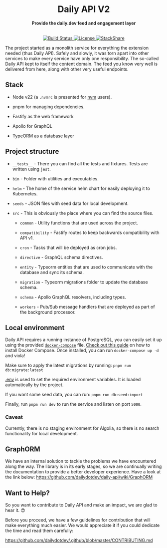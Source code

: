 <div align="center">
  <h1>Daily API V2</h1>
  <strong>Provide the daily.dev feed and engagement layer</strong>
</div>
<br>
<p align="center">
  <a href="https://circleci.com/gh/dailydotdev/daily-api">
    <img src="https://img.shields.io/circleci/build/github/dailydotdev/daily-api/master.svg" alt="Build Status">
  </a>
  <a href="https://github.com/dailydotdev/daily-api/blob/main/LICENSE">
    <img src="https://img.shields.io/github/license/dailydotdev/daily-api.svg" alt="License">
  </a>
  <a href="https://stackshare.io/daily/daily">
    <img src="http://img.shields.io/badge/tech-stack-0690fa.svg?style=flat" alt="StackShare">
  </a>
</p>

The project started as a monolith service for everything the extension needed (thus Daily API).
Safely and slowly, it was torn apart into other services to make every service have only one responsibility.
The so-called Daily API kept to itself the content domain. The feed you know very well is delivered from here,
along with other very useful endpoints.

## Stack

- Node v22 (a `.nvmrc` is presented for [nvm](https://github.com/nvm-sh/nvm) users).

- pnpm for managing dependencies.

- Fastify as the web framework

- Apollo for GraphQL

- TypeORM as a database layer

## Project structure

- `__tests__` - There you can find all the tests and fixtures. Tests are written using `jest`.

- `bin` - Folder with utilities and executables.

- `helm` - The home of the service helm chart for easily deploying it to Kubernetes.

- `seeds` - JSON files with seed data for local development.

- `src` - This is obviously the place where you can find the source files.

  - `common` - Utility functions that are used across the project.

  - `compatibility` - Fastify routes to keep backwards compatibility with API v1.

  - `cron` - Tasks that will be deployed as cron jobs.

  - `directive` - GraphQL schema directives.

  - `entity` - Typeorm entities that are used to communicate with the database and sync its schema.

  - `migration` - Typeorm migrations folder to update the database schema.

  - `schema` - Apollo GraphQL resolvers, including types.
    
  - `workers` - Pub/Sub message handlers that are deployed as part of the background processor.

## Local environment

Daily API requires a running instance of PostgreSQL, you can easily set it up using the provided [`docker-compose`](docker-compose.yml) file.
[Check out this guide](https://docs.docker.com/compose/install/) on how to install Docker Compose. Once installed, you can run `docker-compose up -d` and viola!

Make sure to apply the latest migrations by running:
`pnpm run db:migrate:latest`

[.env](.env) is used to set the required environment variables. It is loaded automatically by the project.

If you want some seed data, you can run:
`pnpm run db:seed:import`

Finally, run `pnpm run dev` to run the service and listen on port `5000`.

### Caveat

Currently, there is no staging environment for Algolia, so there is no search functionality for local development.

## GraphORM

We have an internal solution to tackle the problems we have encountered along the way.
The library is in its early stages, so we are continually writing the documentation to provide a better developer experience. Have a look at the link below:
https://github.com/dailydotdev/daily-api/wiki/GraphORM

## Want to Help?

So you want to contribute to Daily API and make an impact, we are glad to hear it. :heart_eyes:

Before you proceed, we have a few guidelines for contribution that will make everything much easier.
We would appreciate it if you could dedicate the time and read them carefully:

https://github.com/dailydotdev/.github/blob/master/CONTRIBUTING.md
